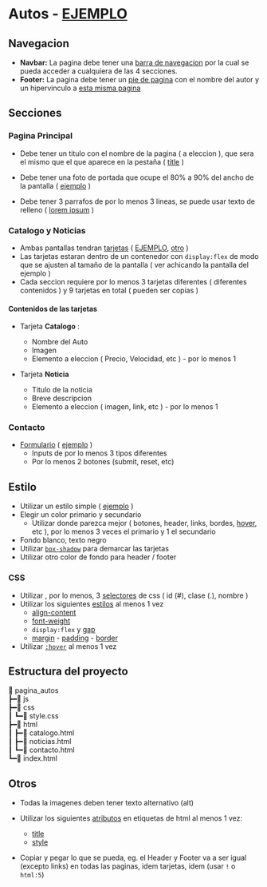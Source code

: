 # Autos - [EJEMPLO](https://www.carwale.com/images/)

## Navegacion

- **Navbar:** La pagina debe tener una [barra de navegacion](https://www.w3schools.com/css/css_navbar.asp) por la cual se pueda acceder a cualquiera de las 4 secciones.
- **Footer:** La pagina debe tener un [pie de pagina](https://www.w3schools.com/tags/tag_footer.asp) con el nombre del autor y un hipervinculo a [esta misma pagina](https://github.com/NicolasEzequielZulaicaRivera/NicolasEzequielZulaicaRivera/blob/main/task.md)

## Secciones

### Pagina Principal

- Debe tener un titulo con el nombre de la pagina ( a eleccion ), que sera el mismo que el que aparece en la pestaña ( [title](https://www.w3schools.com/tags/tag_title.asp) )

- Debe tener una foto de portada que ocupe el 80% a 90% del ancho de la pantalla ( [ejemplo](https://www.porsche.com/middle-east/) )

- Debe tener 3 parrafos de por lo menos 3 lineas, se puede usar texto de relleno ( [lorem ipsum](https://docs.emmet.io/abbreviations/lorem-ipsum/) )

### Catalogo y Noticias

- Ambas pantallas tendran [tarjetas](https://www.w3schools.com/w3css/w3css_cards.asp) ( [EJEMPLO](https://www.carwale.com/images/), [otro](https://material.io/components/cards#behavior) )
- Las tarjetas estaran dentro de un contenedor con `display:flex` de modo que se ajusten al tamaño de la pantalla ( ver achicando la pantalla del ejemplo )
- Cada seccion requiere por lo menos 3 tarjetas diferentes ( diferentes contenidos ) y 9 tarjetas en total ( pueden ser copias )


#### Contenidos de las tarjetas

- Tarjeta **Catalogo** : 
  - Nombre del Auto
  - Imagen
  - Elemento a eleccion ( Precio, Velocidad, etc ) - por lo menos 1

- Tarjeta **Noticia**
  - Titulo de la noticia
  - Breve descripcion
  - Elemento a eleccion ( imagen, link, etc ) - por lo menos 1

### Contacto

- [Formulario](https://www.w3schools.com/html/html_forms.asp) ( [ejemplo](https://serviciotecnico.com/contacto/) )
  - Inputs de por lo menos 3 tipos diferentes
  - Por lo menos 2 botones (submit, reset, etc)

## Estilo

- Utilizar un estilo simple ( [ejemplo](https://blog.hubspot.com/marketing/examples-brand-style-guides) )
- Elegir un color primario y secundario
  - Utilizar donde parezca mejor ( botones, header, links, bordes, [hover](https://www.w3schools.com/csSref/sel_hover.asp), etc ), por lo menos 3 veces el primario y 1 el secundario
- Fondo blanco, texto negro
- Utilizar [`box-shadow`](https://www.w3schools.com/cssref/css3_pr_box-shadow.asp) para demarcar las tarjetas
- Utilizar otro color de fondo para header / footer

### CSS

- Utilizar , por lo menos, 3 [selectores](https://www.w3schools.com/css/css_selectors.asp) de css ( id (#), clase (.), nombre )
- Utilizar los siguientes [estilos](https://www.w3schools.com/cssref/default.asp) al menos 1 vez
  - [align-content](https://www.w3schools.com/cssref/css3_pr_align-content.asp)
  - [font-weight](https://www.w3schools.com/cssref/pr_font_weight.asp)
  - `display:flex` y [gap](https://www.w3schools.com/cssref/css3_pr_gap.asp)
  - [margin](https://www.w3schools.com/css/css_margin.asp)  -  [padding](https://www.w3schools.com/cssref/pr_padding.asp)  -  [border](https://www.w3schools.com/cssref/pr_border.asp)
- Utilizar [`:hover`](https://www.w3schools.com/csSref/sel_hover.asp) al menos 1 vez

## Estructura del proyecto

📂 pagina_autos         \
 ┣━📂 js                \
 ┣━📂 css               \
 ┃ ┗━📄 style.css       \
 ┣━📂 html              \
 ┃ ┣━📄 catalogo.html   \
 ┃ ┣━📄 noticias.html   \
 ┃ ┗━📄 contacto.html   \
 ┗━📄 index.html
 
## Otros
 
- Todas la imagenes deben tener texto alternativo (alt)

- Utilizar los siguientes [atributos](https://www.w3schools.com/html/html_attributes.asp) en etiquetas de html al menos 1 vez:
  - [title](https://www.w3schools.com/tags/att_title.asp)
  - [style](https://www.w3schools.com/tags/att_style.asp)

- Copiar y pegar lo que se pueda, eg. el Header y Footer va a ser igual (excepto links) en todas las paginas, idem tarjetas, idem <html> (usar `!` o `html:5`)

